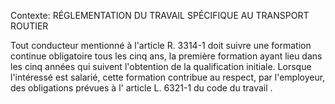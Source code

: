 Contexte: RÉGLEMENTATION DU TRAVAIL SPÉCIFIQUE AU TRANSPORT ROUTIER

Tout conducteur mentionné à l'article R. 3314-1 doit suivre une formation continue obligatoire tous les cinq ans, la première formation ayant lieu dans les cinq années qui suivent l'obtention de la qualification initiale. Lorsque l'intéressé est salarié, cette formation contribue au respect, par l'employeur, des obligations prévues à l' article L. 6321-1 du code du travail .